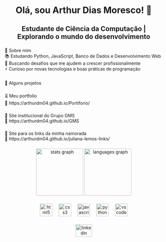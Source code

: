 <h1 align="center">Olá, sou Arthur Dias Moresco! 👋</h1>

###

<h2 align="center">Estudante de Ciência da Computação | Explorando o mundo do desenvolvimento</h2>

###

<p align="left">🚀 Sobre mim<br>📚 Estudando Python, JavaScript, Banco de Dados e Desenvolvimento Web<br>🎯 Buscando desafios que me ajudem a crescer profissionalmente<br>⚡ Curioso por novas tecnologias e boas práticas de programação</p>

###

<p align="left">📂 Alguns projetos</p>

###

<p align="left">⏳ Meu portfolio<br>🔗 https://arthurdm04.github.io/Portiforio/</p>

###

<p align="left">🌾 Site institucional do Grupo GMS<br>🔗 https://arthurdm04.github.io/GMS</p>

###

<p aling="left">💼 Site para os links da minha namorada<br>🔗 https://arthurdm04.github.io/juliana-lemos-links/



###

<div align="center">
  <img src="https://github-readme-stats.vercel.app/api?username=Arthurdm04&hide_title=false&hide_rank=false&show_icons=true&include_all_commits=true&count_private=true&disable_animations=false&theme=darcula&locale=en&hide_border=false&order=1" height="150" alt="stats graph"  />
  <img src="https://github-readme-stats.vercel.app/api/top-langs?username=Arthurdm04&locale=en&hide_title=false&layout=compact&card_width=320&langs_count=5&theme=darcula&hide_border=false&order=2" height="150" alt="languages graph"  />
</div>

###

<div align="center">
  <img src="https://cdn.jsdelivr.net/gh/devicons/devicon/icons/html5/html5-original.svg" height="40" alt="html5 logo"  />
  <img width="12" />
  <img src="https://cdn.jsdelivr.net/gh/devicons/devicon/icons/css3/css3-original.svg" height="40" alt="css3 logo"  />
  <img width="12" />
  <img src="https://cdn.jsdelivr.net/gh/devicons/devicon/icons/javascript/javascript-original.svg" height="40" alt="javascript logo"  />
  <img width="12" />
  <img src="https://cdn.jsdelivr.net/gh/devicons/devicon/icons/python/python-original.svg" height="40" alt="python logo"  />
  <img width="12" />
  <img src="https://cdn.jsdelivr.net/gh/devicons/devicon/icons/vscode/vscode-original.svg" height="40" alt="vscode logo"  />
</div>

###

<div align="center">
  <a href="https://www.linkedin.com/in/arthur-moresco-7ab057247?utm_source=share&utm_campaign=share_via&utm_content=profile&utm_medium=ios_app" target="_blank">
    <img src="https://raw.githubusercontent.com/maurodesouza/profile-readme-generator/master/src/assets/icons/social/linkedin/default.svg" width="52" height="40" alt="linkedin logo"  />
  </a>
</div>

###
